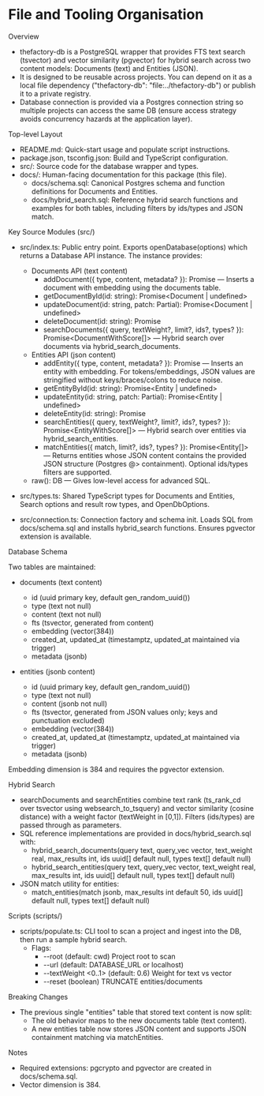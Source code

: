 # File and Tooling Organisation

Overview

- thefactory-db is a PostgreSQL wrapper that provides FTS text search (tsvector) and vector similarity (pgvector) for hybrid search across two content models: Documents (text) and Entities (JSON).
- It is designed to be reusable across projects. You can depend on it as a local file dependency ("thefactory-db": "file:../thefactory-db") or publish it to a private registry.
- Database connection is provided via a Postgres connection string so multiple projects can access the same DB (ensure access strategy avoids concurrency hazards at the application layer).

Top-level Layout

- README.md: Quick-start usage and populate script instructions.
- package.json, tsconfig.json: Build and TypeScript configuration.
- src/: Source code for the database wrapper and types.
- docs/: Human-facing documentation for this package (this file).
  - docs/schema.sql: Canonical Postgres schema and function definitions for Documents and Entities.
  - docs/hybrid_search.sql: Reference hybrid search functions and examples for both tables, including filters by ids/types and JSON match.

Key Source Modules (src/)

- src/index.ts: Public entry point. Exports openDatabase(options) which returns a Database API instance. The instance provides:
  - Documents API (text content)
    - addDocument({ type, content, metadata? }): Promise<Document> — Inserts a document with embedding using the documents table.
    - getDocumentById(id: string): Promise<Document | undefined>
    - updateDocument(id: string, patch: Partial<DocumentInput>): Promise<Document | undefined>
    - deleteDocument(id: string): Promise<boolean>
    - searchDocuments({ query, textWeight?, limit?, ids?, types? }): Promise<DocumentWithScore[]> — Hybrid search over documents via hybrid_search_documents.
  - Entities API (json content)
    - addEntity({ type, content, metadata? }): Promise<Entity> — Inserts an entity with embedding. For tokens/embeddings, JSON values are stringified without keys/braces/colons to reduce noise.
    - getEntityById(id: string): Promise<Entity | undefined>
    - updateEntity(id: string, patch: Partial<EntityInput>): Promise<Entity | undefined>
    - deleteEntity(id: string): Promise<boolean>
    - searchEntities({ query, textWeight?, limit?, ids?, types? }): Promise<EntityWithScore[]> — Hybrid search over entities via hybrid_search_entities.
    - matchEntities({ match, limit?, ids?, types? }): Promise<Entity[]> — Returns entities whose JSON content contains the provided JSON structure (Postgres @> containment). Optional ids/types filters are supported.
  - raw(): DB — Gives low-level access for advanced SQL.

- src/types.ts: Shared TypeScript types for Documents and Entities, Search options and result row types, and OpenDbOptions.
- src/connection.ts: Connection factory and schema init. Loads SQL from docs/schema.sql and installs hybrid_search functions. Ensures pgvector extension is available.

Database Schema

Two tables are maintained:

- documents (text content)
  - id (uuid primary key, default gen_random_uuid())
  - type (text not null)
  - content (text not null)
  - fts (tsvector, generated from content)
  - embedding (vector(384))
  - created_at, updated_at (timestamptz, updated_at maintained via trigger)
  - metadata (jsonb)

- entities (jsonb content)
  - id (uuid primary key, default gen_random_uuid())
  - type (text not null)
  - content (jsonb not null)
  - fts (tsvector, generated from JSON values only; keys and punctuation excluded)
  - embedding (vector(384))
  - created_at, updated_at (timestamptz, updated_at maintained via trigger)
  - metadata (jsonb)

Embedding dimension is 384 and requires the pgvector extension.

Hybrid Search

- searchDocuments and searchEntities combine text rank (ts_rank_cd over tsvector using websearch_to_tsquery) and vector similarity (cosine distance) with a weight factor (textWeight in [0,1]). Filters (ids/types) are passed through as parameters.
- SQL reference implementations are provided in docs/hybrid_search.sql with:
  - hybrid_search_documents(query text, query_vec vector, text_weight real, max_results int, ids uuid[] default null, types text[] default null)
  - hybrid_search_entities(query text, query_vec vector, text_weight real, max_results int, ids uuid[] default null, types text[] default null)
- JSON match utility for entities:
  - match_entities(match jsonb, max_results int default 50, ids uuid[] default null, types text[] default null)

Scripts (scripts/)

- scripts/populate.ts: CLI tool to scan a project and ingest into the DB, then run a sample hybrid search.
  - Flags:
    - --root <path> (default: cwd) Project root to scan
    - --url <postgres-url> (default: DATABASE_URL or localhost)
    - --textWeight <0..1> (default: 0.6) Weight for text vs vector
    - --reset (boolean) TRUNCATE entities/documents

Breaking Changes

- The previous single "entities" table that stored text content is now split:
  - The old behavior maps to the new documents table (text content).
  - A new entities table now stores JSON content and supports JSON containment matching via matchEntities.

Notes

- Required extensions: pgcrypto and pgvector are created in docs/schema.sql.
- Vector dimension is 384.
